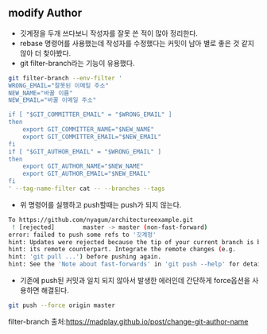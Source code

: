 ## modify Author

* 깃계정을 두개 쓰다보니 작성자를 잘못 쓴 적이 많아 정리한다.
* rebase 명령어를 사용했는데 작성자를 수정했다는 커밋이 남아 별로 좋은 것 같지 않아 더 찾아봤다.
* git filter-branch라는 기능이 유용했다.

```bash
git filter-branch --env-filter '
WRONG_EMAIL="잘못된 이메일 주소"
NEW_NAME="바꿀 이름"
NEW_EMAIL="바꿀 이메일 주소"

if [ "$GIT_COMMITTER_EMAIL" = "$WRONG_EMAIL" ]
then
    export GIT_COMMITTER_NAME="$NEW_NAME"
    export GIT_COMMITTER_EMAIL="$NEW_EMAIL"
fi
if [ "$GIT_AUTHOR_EMAIL" = "$WRONG_EMAIL" ]
then
    export GIT_AUTHOR_NAME="$NEW_NAME"
    export GIT_AUTHOR_EMAIL="$NEW_EMAIL"
fi
' --tag-name-filter cat -- --branches --tags
```

* 위 명령어를 실행하고 push할때는 push가 되지 않는다.

```bash
To https://github.com/nyagum/architectureexample.git
 ! [rejected]        master -> master (non-fast-forward)
error: failed to push some refs to '깃계정'
hint: Updates were rejected because the tip of your current branch is behind
hint: its remote counterpart. Integrate the remote changes (e.g.
hint: 'git pull ...') before pushing again.
hint: See the 'Note about fast-forwards' in 'git push --help' for details.
```
* 기존에 push된 커밋과 일치 되지 않아서 발생한 에러인데 간단하게 force옵션을 사용하면 해결된다.

```bash
git push --force origin master
```


filter-branch 출처:https://madplay.github.io/post/change-git-author-name
